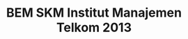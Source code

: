 ---
layout:   certificate
title:    "BEM SKM Institut Manajemen Telkom 2013"
slug:     bemskm
category: ormawa
issuer:   "BEM SKM Institut Manajemen Telkom"
---